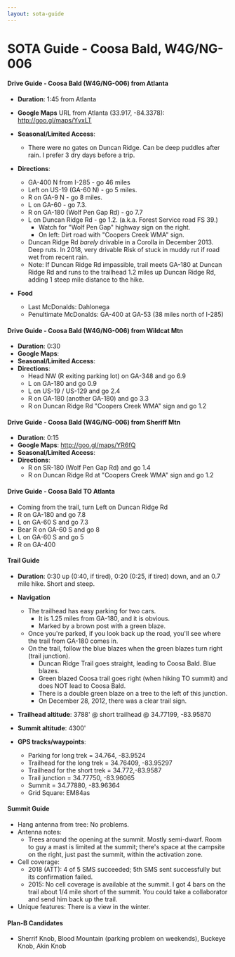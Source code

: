 ```yaml
---
layout: sota-guide
---
```

# SOTA Guide - Coosa Bald, W4G/NG-006

#### Drive Guide - Coosa Bald (W4G/NG-006) from Atlanta

* **Duration**: 1:45 from Atlanta
* **Google Maps** URL from Atlanta (33.917, -84.3378): http://goo.gl/maps/YvxLT
* **Seasonal/Limited Access**:
    * There were no gates on Duncan Ridge. Can be deep puddles after rain. I prefer 3 dry days before a trip.
* **Directions**:
    * GA-400 N from I-285 - go 46 miles
    * Left on US-19 (GA-60 N) - go 5 miles.
    * R on GA-9 N - go 8 miles.
    * L on GA-60 - go 7.3.
    * R on GA-180 (Wolf Pen Gap Rd) - go 7.7
    * L on Duncan Ridge Rd - go 1.2. (a.k.a. Forest Service road FS 39.)
        * Watch for "Wolf Pen Gap" highway sign on the right.
        * On left: Dirt road with "Coopers Creek WMA" sign.
    * Duncan Ridge Rd *barely* drivable in a Corolla in December 2013.  Deep ruts.  In 2018, very drivable  Risk of stuck in muddy rut if road wet from recent rain.
    * Note: If Duncan Ridge Rd impassible, trail meets GA-180 at Duncan Ridge Rd and runs to the trailhead 1.2 miles up Duncan Ridge Rd, adding 1 steep mile distance to the hike.

* **Food**
    * Last McDonalds: Dahlonega
    * Penultimate McDonalds: GA-400 at GA-53 (38 miles north of I-285)

#### Drive Guide - Coosa Bald (W4G/NG-006) from Wildcat Mtn
* **Duration**: 0:30
* **Google Maps**: 
* **Seasonal/Limited Access**:
* **Directions**:
    * Head NW (R exiting parking lot) on GA-348 and go 6.9
    * L on GA-180 and go 0.9
    * L on US-19 / US-129 and go 2.4
    * R on GA-180 (another GA-180) and go 3.3
    * R on Duncan Ridge Rd "Coopers Creek WMA" sign and go 1.2

#### Drive Guide - Coosa Bald (W4G/NG-006) from Sheriff Mtn
* **Duration**: 0:15
* **Google Maps**: http://goo.gl/maps/YR6fQ
* **Seasonal/Limited Access**:
* **Directions**:
    * R on SR-180 (Wolf Pen Gap Rd) and go 1.4
    * R on Duncan Ridge Rd at "Coopers Creek WMA" sign and go 1.2

#### Drive Guide - Coosa Bald TO Atlanta
* Coming from the trail, turn Left on Duncan Ridge Rd
* R on GA-180 and go 7.8
* L on GA-60 S and go 7.3
* Bear R on GA-60 S and go 8
* L on GA-60 S and go 5
* R on GA-400

#### Trail Guide

* **Duration**: 0:30 up (0:40, if tired), 0:20 (0:25, if tired) down, and an 0.7 mile hike. Short and steep.
* **Navigation**
    * The trailhead has easy parking for two cars.
        * It is 1.25 miles from GA-180, and it is obvious.
        * Marked by a brown post with a green blaze.
    * Once you're parked, if you look back up the road, you'll see where the trail from GA-180 comes in.
    * On the trail, follow the blue blazes when the green blazes turn right (trail junction).
        * Duncan Ridge Trail goes straight, leading to Coosa Bald. Blue blazes.
        * Green blazed Coosa trail goes right (when hiking TO summit) and does NOT lead to Coosa Bald.
        * There is a double green blaze on a tree to the left of this junction.
        * On December 28, 2012, there was a clear trail sign.

* **Trailhead altitude**: 3788' @ short trailhead @ 34.77199, -83.95870
* **Summit altitude**: 4300'
* **GPS tracks/waypoints**:
    * Parking for long trek = 34.764, -83.9524
    * Trailhead for the long trek = 34.76409, -83.95297
    * Trailhead for the short trek = 34.772,-83.9587
    * Trail junction = 34.77750, -83.96065
    * Summit = 34.77880, -83.96364
    * Grid Square: EM84as

#### Summit Guide

* Hang antenna from tree: No problems.
* Antenna notes:
    * Trees around the opening at the summit. Mostly semi-dwarf. Room to guy a mast is limited at the summit; there's space at the campsite on the right, just past the summit, within the activation zone.
* Cell coverage: 
    * 2018 (ATT): 4 of 5 SMS succeeded; 5th SMS sent successfully but its confirmation failed. 
    * 2015: No cell coverage is available at the summit. I got 4 bars on the trail about 1/4 mile short of the summit. You could take a collaborator and send him back up the trail. 
* Unique features: There is a view in the winter.

#### Plan-B Candidates

* Sherrif Knob, Blood Mountain (parking problem on weekends), Buckeye Knob, Akin Knob

